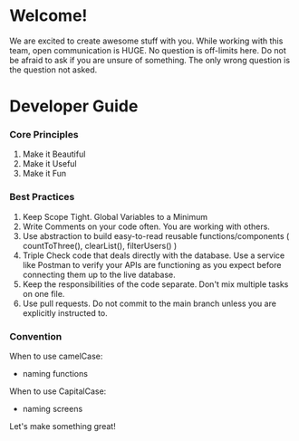 # Welcome!
We are excited to create awesome stuff with you. While working with this team, open communication is HUGE. No question is off-limits here.  Do not be afraid to ask if you are unsure of something. The only wrong question is the question not asked.

# Developer Guide

### Core Principles
1. Make it Beautiful
2. Make it Useful
3. Make it Fun

### Best Practices
1. Keep Scope Tight.  Global Variables to a Minimum
2. Write Comments on your code often.  You are working with others.
3. Use abstraction to build easy-to-read reusable functions/components ( countToThree(), clearList(), filterUsers() )
4. Triple Check code that deals directly with the database. Use a service like Postman to verify your APIs are functioning as you expect before connecting them up to the live database.
5. Keep the responsibilities of the code separate. Don't mix multiple tasks on one file.
6. Use pull requests.  Do not commit to the main branch unless you are explicitly instructed to.

### Convention
When to use camelCase:
- naming functions

When to use CapitalCase:
- naming screens


Let's make something great!
